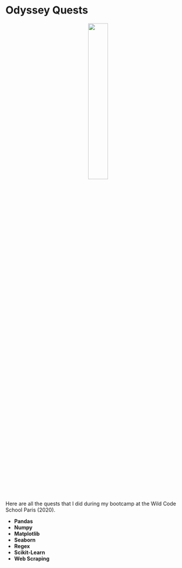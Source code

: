 # Odyssey Quests

<p align="center" width="100%">
    <img width="33%" src="https://www.wildcodeschool.com/assets/wildcodeschool-logo-meta-image-f6f2f7f52b82bfc419f031f6a989020a8b094d7a4e6676ab6f0dff0b0f470da9.png"> 
</p>

Here are all the quests that I did during my bootcamp at the Wild Code School Paris (2020).

* **Pandas**
* **Numpy**
* **Matplotlib**
* **Seaborn**
* **Regex**
* **Scikit-Learn**
* **Web Scraping**
